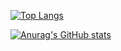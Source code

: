 
[![Top Langs](https://github-readme-stats.vercel.app/api/top-langs/?username=mingnana&layout=compact
)](https://github.com/mingnana/github-readme-stats)

[![Anurag's GitHub stats](https://github-readme-stats.vercel.app/api?username=mingnana)](https://github.com/mingnana/github-readme-stats)
